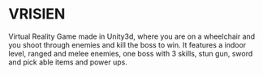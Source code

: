 # VRISIEN

Virtual Reality Game made in Unity3d, where you are on a wheelchair and you shoot through enemies and kill the boss to win. It features a indoor level, ranged and melee enemies, one boss with 3 skills, stun gun, sword and pick able items and power ups.
